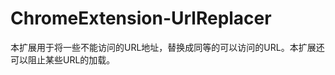ChromeExtension-UrlReplacer
===========================
本扩展用于将一些不能访问的URL地址，替换成同等的可以访问的URL。本扩展还可以阻止某些URL的加载。